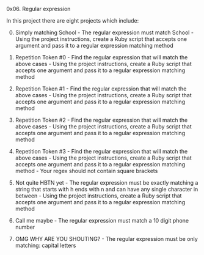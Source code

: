 0x06. Regular expression

In this project there are eight projects which include:

0. Simply matching School - The regular expression must match School
			  - Using the project instructions, create a Ruby script that accepts one argument and pass it to a regular expression matching method

1. Repetition Token #0 - Find the regular expression that will match the above cases
		       - Using the project instructions, create a Ruby script that accepts one argument and pass it to a regular expression matching method

2. Repetition Token #1 - Find the regular expression that will match the above cases
		       - Using the project instructions, create a Ruby script that accepts one argument and pass it to a regular expression matching method

3. Repetition Token #2 - Find the regular expression that will match the above cases
		       - Using the project instructions, create a Ruby script that accepts one argument and pass it to a regular expression matching method

4. Repetition Token #3 - Find the regular expression that will match the above cases
		       - Using the project instructions, create a Ruby script that accepts one argument and pass it to a regular expression matching method
		       - Your regex should not contain square brackets

5. Not quite HBTN yet - The regular expression must be exactly matching a string that starts with h ends with n and can have any single character in between
		      - Using the project instructions, create a Ruby script that accepts one argument and pass it to a regular expression matching method

6. Call me maybe - The regular expression must match a 10 digit phone number

7. OMG WHY ARE YOU SHOUTING? - The regular expression must be only matching: capital letters

